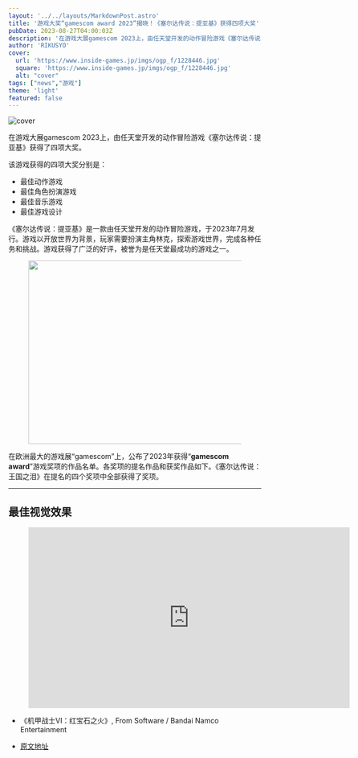 ```yaml
---
layout: '../../layouts/MarkdownPost.astro'
title: '游戏大奖“gamescom award 2023”揭晓！《塞尔达传说：提亚基》获得四项大奖'
pubDate: 2023-08-27T04:00:03Z
description: '在游戏大展gamescom 2023上，由任天堂开发的动作冒险游戏《塞尔达传说：提亚基》获得了四项大奖。'
author: 'RIKUSYO'
cover:
  url: 'https://www.inside-games.jp/imgs/ogp_f/1228446.jpg'
  square: 'https://www.inside-games.jp/imgs/ogp_f/1228446.jpg'
  alt: "cover"
tags: ["news","游戏"]
theme: 'light'
featured: false
---
```


![cover](https://www.inside-games.jp/imgs/ogp_f/1228446.jpg)

在游戏大展gamescom 2023上，由任天堂开发的动作冒险游戏《塞尔达传说：提亚基》获得了四项大奖。

该游戏获得的四项大奖分别是：

- 最佳动作游戏
- 最佳角色扮演游戏
- 最佳音乐游戏
- 最佳游戏设计

《塞尔达传说：提亚基》是一款由任天堂开发的动作冒险游戏，于2023年7月发行。游戏以开放世界为背景，玩家需要扮演主角林克，探索游戏世界，完成各种任务和挑战。游戏获得了广泛的好评，被誉为是任天堂最成功的游戏之一。

<figure class="ctms-editor-image"><img src="https://www.inside-games.jp/imgs/zoom/1228448.jpg" class="inline-article-image" width="670" height="365"></figure>
<p>在欧洲最大的游戏展“gamescom”上，公布了2023年获得“<b>gamescom award</b>”游戏奖项的作品名单。各奖项的提名作品和获奖作品如下。《塞尔达传说：王国之泪》在提名的四个奖项中全部获得了奖项。</p>
<hr>
<h2>最佳视觉效果</h2>
<figure class="ctms-editor-youtube"><iframe src="https://www.youtube.com/embed/zpbGdmAzQRI?rel=0" width="640" height="360" max-width="100%" frameborder="0" allow="accelerometer; autoplay; encrypted-media; gyroscope; picture-in-picture" allowfullscreen=""></iframe></figure>
<ul>
<li><p>《机甲战士VI：红宝石之火》, From Software / Bandai Namco Entertainment</p></li>
<li

>[原文地址](https://www.inside-games.jp/article/2023/08/27/148120.html)  